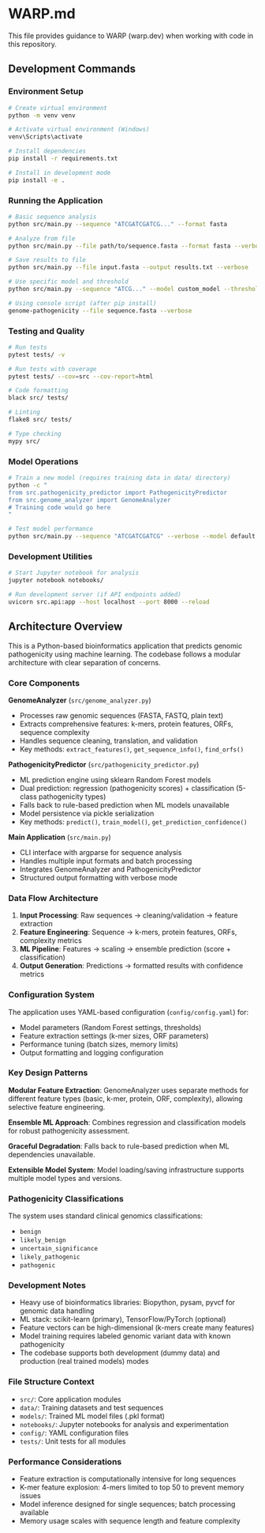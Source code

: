 # WARP.md

This file provides guidance to WARP (warp.dev) when working with code in this repository.

## Development Commands

### Environment Setup
```bash
# Create virtual environment
python -m venv venv

# Activate virtual environment (Windows)
venv\Scripts\activate

# Install dependencies
pip install -r requirements.txt

# Install in development mode
pip install -e .
```

### Running the Application
```bash
# Basic sequence analysis
python src/main.py --sequence "ATCGATCGATCG..." --format fasta

# Analyze from file
python src/main.py --file path/to/sequence.fasta --format fasta --verbose

# Save results to file
python src/main.py --file input.fasta --output results.txt --verbose

# Use specific model and threshold
python src/main.py --sequence "ATCG..." --model custom_model --threshold 0.7

# Using console script (after pip install)
genome-pathogenicity --file sequence.fasta --verbose
```

### Testing and Quality
```bash
# Run tests
pytest tests/ -v

# Run tests with coverage
pytest tests/ --cov=src --cov-report=html

# Code formatting
black src/ tests/

# Linting
flake8 src/ tests/

# Type checking
mypy src/
```

### Model Operations
```bash
# Train a new model (requires training data in data/ directory)
python -c "
from src.pathogenicity_predictor import PathogenicityPredictor
from src.genome_analyzer import GenomeAnalyzer
# Training code would go here
"

# Test model performance
python src/main.py --sequence "ATCGATCGATCG" --verbose --model default
```

### Development Utilities
```bash
# Start Jupyter notebook for analysis
jupyter notebook notebooks/

# Run development server (if API endpoints added)
uvicorn src.api:app --host localhost --port 8000 --reload
```

## Architecture Overview

This is a Python-based bioinformatics application that predicts genomic pathogenicity using machine learning. The codebase follows a modular architecture with clear separation of concerns.

### Core Components

**GenomeAnalyzer** (`src/genome_analyzer.py`)
- Processes raw genomic sequences (FASTA, FASTQ, plain text)
- Extracts comprehensive features: k-mers, protein features, ORFs, sequence complexity
- Handles sequence cleaning, translation, and validation
- Key methods: `extract_features()`, `get_sequence_info()`, `find_orfs()`

**PathogenicityPredictor** (`src/pathogenicity_predictor.py`) 
- ML prediction engine using sklearn Random Forest models
- Dual prediction: regression (pathogenicity scores) + classification (5-class pathogenicity types)
- Falls back to rule-based prediction when ML models unavailable
- Model persistence via pickle serialization
- Key methods: `predict()`, `train_model()`, `get_prediction_confidence()`

**Main Application** (`src/main.py`)
- CLI interface with argparse for sequence analysis
- Handles multiple input formats and batch processing
- Integrates GenomeAnalyzer and PathogenicityPredictor
- Structured output formatting with verbose mode

### Data Flow Architecture

1. **Input Processing**: Raw sequences → cleaning/validation → feature extraction
2. **Feature Engineering**: Sequence → k-mers, protein features, ORFs, complexity metrics
3. **ML Pipeline**: Features → scaling → ensemble prediction (score + classification)
4. **Output Generation**: Predictions → formatted results with confidence metrics

### Configuration System

The application uses YAML-based configuration (`config/config.yaml`) for:
- Model parameters (Random Forest settings, thresholds)
- Feature extraction settings (k-mer sizes, ORF parameters)
- Performance tuning (batch sizes, memory limits)
- Output formatting and logging configuration

### Key Design Patterns

**Modular Feature Extraction**: GenomeAnalyzer uses separate methods for different feature types (basic, k-mer, protein, ORF, complexity), allowing selective feature engineering.

**Ensemble ML Approach**: Combines regression and classification models for robust pathogenicity assessment.

**Graceful Degradation**: Falls back to rule-based prediction when ML dependencies unavailable.

**Extensible Model System**: Model loading/saving infrastructure supports multiple model types and versions.

### Pathogenicity Classifications

The system uses standard clinical genomics classifications:
- `benign` 
- `likely_benign`
- `uncertain_significance` 
- `likely_pathogenic`
- `pathogenic`

### Development Notes

- Heavy use of bioinformatics libraries: Biopython, pysam, pyvcf for genomic data handling
- ML stack: scikit-learn (primary), TensorFlow/PyTorch (optional)
- Feature vectors can be high-dimensional (k-mers create many features)
- Model training requires labeled genomic variant data with known pathogenicity
- The codebase supports both development (dummy data) and production (real trained models) modes

### File Structure Context

- `src/`: Core application modules  
- `data/`: Training datasets and test sequences
- `models/`: Trained ML model files (.pkl format)
- `notebooks/`: Jupyter notebooks for analysis and experimentation
- `config/`: YAML configuration files
- `tests/`: Unit tests for all modules

### Performance Considerations

- Feature extraction is computationally intensive for long sequences
- K-mer feature explosion: 4-mers limited to top 50 to prevent memory issues
- Model inference designed for single sequences; batch processing available
- Memory usage scales with sequence length and feature complexity
